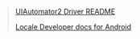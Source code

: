 >[UIAutomator2 Driver README](https://github.com/appium/appium-uiautomator2-driver#readme)
>
>[Locale Developer docs for Android](https://developer.android.com/reference/java/util/Locale)
